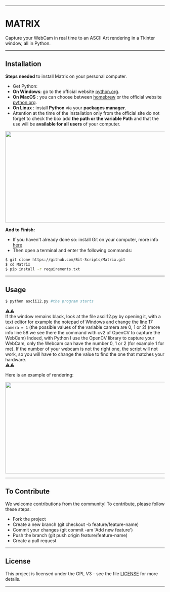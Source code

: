 - - - -
    
# MATRIX #
  
Capture your WebCam in real time to an ASCII Art rendering in a Tkinter window, all in Python. 

- - - -  
## Installation ##
  
__**Steps needed**__ to install Matrix on your personal computer.   
* Get Python:
* **On Windows**: go to the official website [python.org](https://www.python.org/). 
* **On MacOS** : you can choose between [homebrew](https://brew.sh/) or the official website [python.org](https://www.python.org/).
* **On Linux** : install **Python** via your **packages manager**.
* Attention at the time of the installation only from the official site do not forget to check the box add **the path or the variable Path** and that the use will be **available for all users** of your computer.  

<img src="https://linuxhint.com/wp-content/uploads/2022/09/How-to-Add-Python-to-Windows-Path-3.png" data-canonical-src="https://linuxhint.com/wp-content/uploads/2022/09/How-to-Add-Python-to-Windows-Path-3.png" width="512" height="288" />

__**And to Finish:**__

* If you haven't already done so: install Git on your computer, more info [here](https://git-scm.com/book/fr/v2/D%C3%A9marrage-rapide-Installation-de-Git)
* Then open a terminal and enter the following commands:    
   
```bash
$ git clone https://github.com/Bit-Scripts/Matrix.git
$ cd Matrix
$ pip install -r requirements.txt
```

- - - -
## Usage ##
   
```bash
$ python ascii12.py #the program starts
```

⚠️⚠️  
If the window remains black, look at the file ascii12.py by opening it, with a text editor for example the notepad of Windows and change the line 17 `camera = 1` (the possible values of the variable camera are 0, 1 or 2) (more info line 58 we see there the command with cv2 of OpenCV to capture the WebCam) Indeed, with Python I use the OpenCV library to capture your WebCam, only the Webcam can have the number 0, 1 or 2 (for example 1 for me). If the number of your webcam is not the right one, the script will not work, so you will have to change the value to find the one that matches your hardware.   
⚠️⚠️     

Here is an example of rendering:
   
<img src="https://cdn.discordapp.com/attachments/1077054466181832724/1077296638252568656/image.png" data-canonical-src="https://cdn.discordapp.com/attachments/1077054466181832724/1077296638252568656/image.png" width="512" height="288" />

- - - -
## To Contribute ##

We welcome contributions from the community! To contribute, please follow these steps:

* Fork the project
* Create a new branch (git checkout -b feature/feature-name)
* Commit your changes (git commit -am 'Add new feature')
* Push the branch (git push origin feature/feature-name)
* Create a pull request

- - - -  
## License ##
  
This project is licensed under the GPL V3 - see the file [LICENSE](./LICENSE.md) for more details.

- - - -